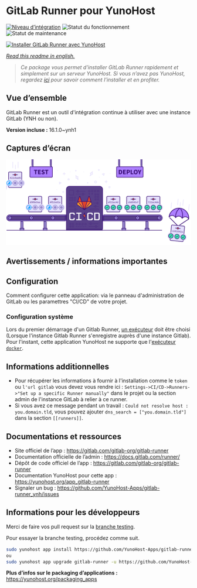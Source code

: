 <!--
N.B.: This README was automatically generated by https://github.com/YunoHost/apps/tree/master/tools/README-generator
It shall NOT be edited by hand.
-->

# GitLab Runner pour YunoHost

[![Niveau d’intégration](https://dash.yunohost.org/integration/gitlab-runner.svg)](https://dash.yunohost.org/appci/app/gitlab-runner) ![Statut du fonctionnement](https://ci-apps.yunohost.org/ci/badges/gitlab-runner.status.svg) ![Statut de maintenance](https://ci-apps.yunohost.org/ci/badges/gitlab-runner.maintain.svg)

[![Installer GitLab Runner avec YunoHost](https://install-app.yunohost.org/install-with-yunohost.svg)](https://install-app.yunohost.org/?app=gitlab-runner)

*[Read this readme in english.](./README.md)*

> *Ce package vous permet d’installer GitLab Runner rapidement et simplement sur un serveur YunoHost.
Si vous n’avez pas YunoHost, regardez [ici](https://yunohost.org/#/install) pour savoir comment l’installer et en profiter.*

## Vue d’ensemble

GitLab Runner est un outil d'intégration continue à utiliser avec une instance GitLab (YNH ou non).


**Version incluse :** 16.1.0~ynh1

## Captures d’écran

![Capture d’écran de GitLab Runner](./doc/screenshots/ci-cd-test-deploy-illustration_2x.png)

## Avertissements / informations importantes

## Configuration

Comment configurer cette application: via le panneau d'administration de GitLab ou les paramettres "CI/CD" de votre projet.

### Configuration système

Lors du premier démarrage d'un Gitlab Runner, [un exécuteur](https://docs.gitlab.com/runner/executors/) doit être choisi (Lorsque l'instance Gitlab Runner s'enregistre auprès d'une instance Gitlab). Pour l'instant, cette application YunoHost ne supporte que l'[exécuteur `docker`](https://docs.gitlab.com/runner/executors/docker.html).

## Informations additionnelles

* Pour récupérer les informations à fournir à l'installation comme le `token` ou `l'url gitlab` vous devez vous rendre ici : `Settings->CI/CD->Runners->"Set up a specific Runner manually"` dans le projet 
ou la section admin de l'instance GitLab à relier à ce runner.
* Si vous avez ce message pendant un travail : `Could not resolve host : you.domain.tld`, vous pouvez ajouter `dns_search = ["you.domain.tld"]` dans la section `[[runners]]`.

## Documentations et ressources

* Site officiel de l’app : <https://gitlab.com/gitlab-org/gitlab-runner>
* Documentation officielle de l’admin : <https://docs.gitlab.com/runner/>
* Dépôt de code officiel de l’app : <https://gitlab.com/gitlab-org/gitlab-runner>
* Documentation YunoHost pour cette app : <https://yunohost.org/app_gitlab-runner>
* Signaler un bug : <https://github.com/YunoHost-Apps/gitlab-runner_ynh/issues>

## Informations pour les développeurs

Merci de faire vos pull request sur la [branche testing](https://github.com/YunoHost-Apps/gitlab-runner_ynh/tree/testing).

Pour essayer la branche testing, procédez comme suit.

``` bash
sudo yunohost app install https://github.com/YunoHost-Apps/gitlab-runner_ynh/tree/testing --debug
ou
sudo yunohost app upgrade gitlab-runner -u https://github.com/YunoHost-Apps/gitlab-runner_ynh/tree/testing --debug
```

**Plus d’infos sur le packaging d’applications :** <https://yunohost.org/packaging_apps>